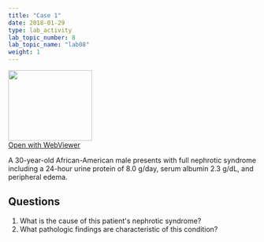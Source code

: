 ```yaml
---
title: "Case 1"
date: 2018-01-29
type: lab_activity
lab_topic_number: 8
lab_topic_name: "lab08"
weight: 1
---
```

<div class="entrybody">
<div class="thumbnail"><a href="http://virtualslides.cumc.columbia.edu/Renal%20Path%2001.svs/view.apml?" target="_blank"><img alt="" src="http://pathologylab.ccnmtl.columbia.edu/assets/images/slide_renal_case1.jpg" width="170" height="143" class="mt-image-left"></a><br><a href="http://virtualslides.cumc.columbia.edu/Renal%20Path%2001.svs/view.apml?" target="_blank">Open with WebViewer</a></div>

<p>A 30-year-old African-American male presents with full nephrotic syndrome including a 24-hour urine protein of 8.0 g/day, serum albumin 2.3 g/dL, and peripheral edema.<br clear="all"></p>

<h2>Questions</h2>


<ol>
<li>What is the cause of this patient's nephrotic syndrome?</li>
<li>What pathologic findings are characteristic of this condition?</li>
</ol>


						
</div>
